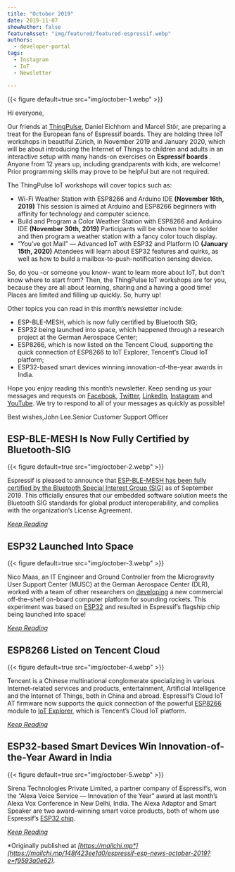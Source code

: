 ```yaml
---
title: "October 2019"
date: 2019-11-07
showAuthor: false
featureAsset: "img/featured/featured-espressif.webp"
authors:
  - developer-portal
tags:
  - Instagram
  - IoT
  - Newsletter

---
```

{{< figure
    default=true
    src="img/october-1.webp"
    >}}

Hi everyone,

Our friends at [ThingPulse](https://thingpulse.com/about/), Daniel Eichhorn and Marcel Stör, are preparing a treat for the European fans of Espressif boards. They are holding three IoT workshops in beautiful Zürich, in November 2019 and January 2020, which will be about introducing the Internet of Things to children and adults in an interactive setup with many hands-on exercises on __Espressif boards__ . Anyone from 12 years up, including grandparents with kids, are welcome! Prior programming skills may prove to be helpful but are not required.

The ThingPulse IoT workshops will cover topics such as:

- Wi-Fi Weather Station with ESP8266 and Arduino IDE __(November 16th, 2019)__ This session is aimed at Arduino and ESP8266 beginners with affinity for technology and computer science.
- Build and Program a Color Weather Station with ESP8266 and Arduino IDE __(November 30th, 2019)__ Participants will be shown how to solder and then program a weather station with a fancy color touch display.
- “You’ve got Mail” — Advanced IoT with ESP32 and Platform IO __(January 15th, 2020)__ Attendees will learn about ESP32 features and quirks, as well as how to build a mailbox-to-push-notification sensing device.

So, do you -or someone you know- want to learn more about IoT, but don’t know where to start from? Then, the ThingPulse IoT workshops are for you, because they are all about learning, sharing and a having a good time! Places are limited and filling up quickly. So, hurry up!

Other topics you can read in this month’s newsletter include:

- ESP-BLE-MESH, which is now fully certified by Bluetooth SIG;
- ESP32 being launched into space, which happened through a research project at the German Aerospace Center;
- ESP8266, which is now listed on the Tencent Cloud, supporting the quick connection of ESP8266 to IoT Explorer, Tencent’s Cloud IoT platform;
- ESP32-based smart devices winning innovation-of-the-year awards in India.

Hope you enjoy reading this month’s newsletter. Keep sending us your messages and requests on [Facebook](https://www.facebook.com/espressif/), [Twitter](https://twitter.com/EspressifSystem), [LinkedIn](https://www.linkedin.com/company/espressif-systems/), [Instagram](https://www.instagram.com/espressif_systems/) and [YouTube](https://www.youtube.com/channel/UCDBWNF7CJ2U5eLGT7o3rKog). We try to respond to all of your messages as quickly as possible!

Best wishes,John Lee.Senior Customer Support Officer

## ESP-BLE-MESH Is Now Fully Certified by Bluetooth-SIG

{{< figure
    default=true
    src="img/october-2.webp"
    >}}

Espressif is pleased to announce that [ESP-BLE-MESH has been fully certified by the Bluetooth Special Interest Group (SIG)](https://launchstudio.bluetooth.com/ListingDetails/94304) as of September 2019. This officially ensures that our embedded software solution meets the Bluetooth SIG standards for global product interoperability, and complies with the organization’s License Agreement.

[*Keep Reading*](https://www.espressif.com/en/news/ESP_BLE_MESH_SIG_Certified)

## ESP32 Launched Into Space

{{< figure
    default=true
    src="img/october-3.webp"
    >}}

Nico Maas, an IT Engineer and Ground Controller from the Microgravity User Support Center (MUSC) at the German Aerospace Center (DLR), worked with a team of other researchers on [developing](https://aip.scitation.org/doi/full/10.1063/1.5118855) a new commercial off-the-shelf on-board computer platform for sounding rockets. This experiment was based on [ESP32](https://www.espressif.com/en/products/hardware/esp32/overview) and resulted in Espressif’s flagship chip being launched into space!

[*Keep Reading*](https://www.espressif.com/en/news/ESP32_Launched_Into_Space)

## ESP8266 Listed on Tencent Cloud

{{< figure
    default=true
    src="img/october-4.webp"
    >}}

Tencent is a Chinese multinational conglomerate specializing in various Internet-related services and products, entertainment, Artificial Intelligence and the Internet of Things, both in China and abroad. Espressif’s Cloud IoT AT firmware now supports the quick connection of the powerful [ESP8266](https://www.espressif.com/en/products/hardware/esp8266ex/overview) module to [IoT Explorer](https://cloud.tencent.com/product/iotexplorer), which is Tencent’s Cloud IoT platform.

[*Keep Reading*](https://www.espressif.com/en/news/ESP8266_Listed_on_Tencent_Cloud)

## ESP32-based Smart Devices Win Innovation-of-the-Year Award in India

{{< figure
    default=true
    src="img/october-5.webp"
    >}}

Sirena Technologies Private Limited, a partner company of Espressif’s, won the “Alexa Voice Service — Innovation of the Year” award at last month’s Alexa Vox Conference in New Delhi, India. The Alexa Adaptor and Smart Speaker are two award-winning smart voice products, both of whom use Espressif’s [ESP32 chip](https://www.espressif.com/en/products/hardware/esp32/overview).

[*Keep Reading*](https://www.espressif.com/en/news/ESP32_Alexa_VoxCon)

*Originally published at *[*https://mailchi.mp*](https://mailchi.mp/148f423ee1d0/espressif-esp-news-october-2019?e=f9593a0e62)*.*
